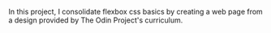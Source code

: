 In this project, I consolidate flexbox css basics by creating a web page from a design provided by The Odin Project's curriculum.